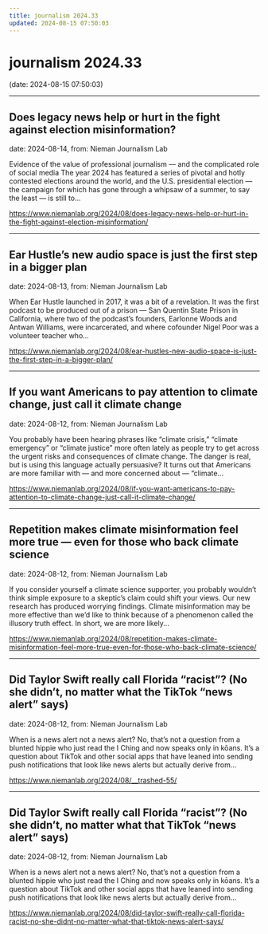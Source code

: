 ```yaml
---
title: journalism 2024.33
updated: 2024-08-15 07:50:03
---
```


# journalism 2024.33

(date: 2024-08-15 07:50:03)

---

## Does legacy news help or hurt in the fight against election misinformation?

date: 2024-08-14, from: Nieman Journalism Lab

Evidence of the value of professional journalism — and the complicated role of social media The year 2024 has featured a series of pivotal and hotly contested elections around the world, and the U.S. presidential election — the campaign for which has gone through a whipsaw of a summer, to say the least — is still to... 

<https://www.niemanlab.org/2024/08/does-legacy-news-help-or-hurt-in-the-fight-against-election-misinformation/>

---

## Ear Hustle’s new audio space is just the first step in a bigger plan

date: 2024-08-13, from: Nieman Journalism Lab

When Ear Hustle launched in 2017, it was a bit of a revelation. It was the first podcast to be produced out of a prison — San Quentin State Prison in California, where two of the podcast’s founders, Earlonne Woods and Antwan Williams, were incarcerated, and where cofounder Nigel Poor was a volunteer teacher who... 

<https://www.niemanlab.org/2024/08/ear-hustles-new-audio-space-is-just-the-first-step-in-a-bigger-plan/>

---

## If you want Americans to pay attention to climate change, just call it climate change

date: 2024-08-12, from: Nieman Journalism Lab

You probably have been hearing phrases like “climate crisis,” “climate emergency” or “climate justice” more often lately as people try to get across the urgent risks and consequences of climate change. The danger is real, but is using this language actually persuasive? It turns out that Americans are more familiar with — and more concerned about — &#8220;climate... 

<https://www.niemanlab.org/2024/08/if-you-want-americans-to-pay-attention-to-climate-change-just-call-it-climate-change/>

---

## Repetition makes climate misinformation feel more true — even for those who back climate science

date: 2024-08-12, from: Nieman Journalism Lab

If you consider yourself a climate science supporter, you probably wouldn&#8217;t think simple exposure to a skeptic&#8217;s claim could shift your views. Our new research has produced worrying findings. Climate misinformation may be more effective than we&#8217;d like to think because of a phenomenon called the illusory truth effect. In short, we are more likely... 

<https://www.niemanlab.org/2024/08/repetition-makes-climate-misinformation-feel-more-true-even-for-those-who-back-climate-science/>

---

## Did Taylor Swift really call Florida “racist”? (No she didn’t, no matter what the TikTok “news alert” says)

date: 2024-08-12, from: Nieman Journalism Lab

When is a news alert not a news alert? No, that&#8217;s not a question from a blunted hippie who just read the I Ching and now speaks only in kōans. It&#8217;s a question about TikTok and other social apps that have leaned into sending push notifications that look like news alerts but actually derive from... 

<https://www.niemanlab.org/2024/08/__trashed-55/>

---

## Did Taylor Swift really call Florida “racist”? (No she didn’t, no matter what that TikTok “news alert” says)

date: 2024-08-12, from: Nieman Journalism Lab

When is a news alert not a news alert? No, that&#8217;s not a question from a blunted hippie who just read the I Ching and now speaks only in kōans. It&#8217;s a question about TikTok and other social apps that have leaned into sending push notifications that look like news alerts but actually derive from... 

<https://www.niemanlab.org/2024/08/did-taylor-swift-really-call-florida-racist-no-she-didnt-no-matter-what-that-tiktok-news-alert-says/>

